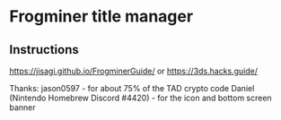 # Frogminer title manager

## Instructions
https://jisagi.github.io/FrogminerGuide/ or https://3ds.hacks.guide/

Thanks: 
jason0597 - for about 75% of the TAD crypto code
Daniel (Nintendo Homebrew Discord #4420) - for the icon and bottom screen banner